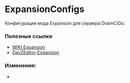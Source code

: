 # ExpansionConfigs

Конфигурация мода Expansion для сервера DraimCiDo.

### Полезные ссылки
- [WIKI Expansion](https://github.com/salutesh/DayZ-Expansion-Scripts/wiki)
- [DayZEditor-Expansion](https://github.com/Shawminator/DayZeEditor/releases)
### Изменения:
- 